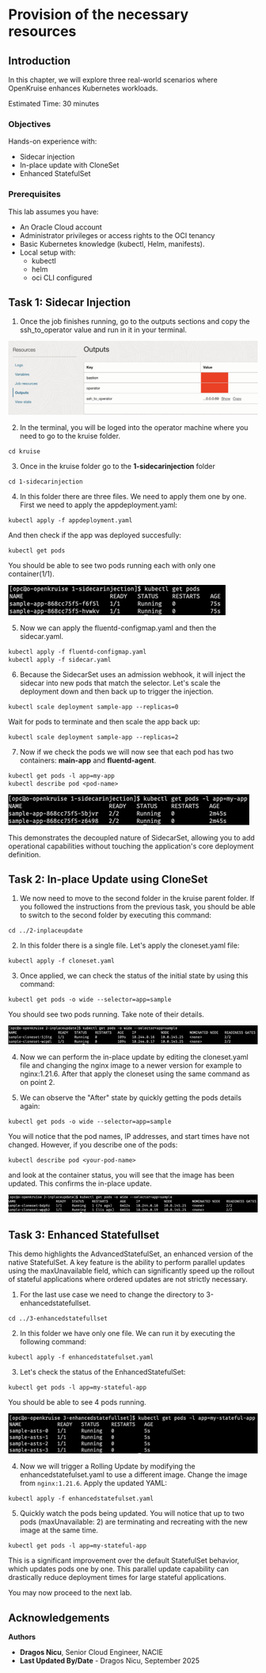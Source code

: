 # Provision of the necessary resources

## Introduction

In this chapter, we will explore three real-world scenarios where OpenKruise enhances Kubernetes workloads.

Estimated Time: 30 minutes

### **Objectives**

Hands-on experience with:

- Sidecar injection
- In-place update with CloneSet
- Enhanced StatefulSet

### **Prerequisites**

This lab assumes you have:

* An Oracle Cloud account
* Administrator privileges or access rights to the OCI tenancy
* Basic Kubernetes knowledge (kubectl, Helm, manifests).
* Local setup with:
    - kubectl
    - helm
    - oci CLI configured

## Task 1: Sidecar Injection

1. Once the job finishes running, go to the outputs sections and copy the ssh_to_operator value and run in it in your terminal.

![ssh_to_operator](images/ssh_to_operator.png)

2. In the terminal, you will be loged into the operator machine where you need to go to the kruise folder.

```
cd kruise
```

3. Once in the kruise folder go to the **1-sidecarinjection** folder

```
cd 1-sidecarinjection
```
4. In this folder there are three files. We need to apply them one by one. First we need to apply the appdeployment.yaml:

```
kubectl apply -f appdeployment.yaml
```

And then check if the app was deployed succesfully:

```
kubectl get pods
```

You should be able to see two pods running each with only one container(1/1).

![appdeployment](images/appdeployment.png)

5. Now we can apply the fluentd-configmap.yaml and then the sidecar.yaml.

```
kubectl apply -f fluentd-configmap.yaml
kubectl apply -f sidecar.yaml
```

6. Because the SidecarSet uses an admission webhook, it will inject the sidecar into new pods that match the selector. Let's scale the deployment down and then back up to trigger the injection.

```
kubectl scale deployment sample-app --replicas=0
```

Wait for pods to terminate and then scale the app back up:

```
kubectl scale deployment sample-app --replicas=2
```

7. Now if we check the pods we will now see that each pod has two containers: **main-app** and **fluentd-agent**.

```
kubectl get pods -l app=my-app
kubectl describe pod <pod-name>
```

![sidecar_added](images/sidecar_added.png)

This demonstrates the decoupled nature of SidecarSet, allowing you to add operational capabilities without touching the application's core deployment definition.

## Task 2: In-place Update using CloneSet

1. We now need to move to the second folder in the kruise parent folder. If you followed the instructions from the previous task, you should be able to switch to the second folder by executing this command:

```
cd ../2-inplaceupdate
```

2. In this folder there is a single file. Let's apply the cloneset.yaml file:

```
kubectl apply -f cloneset.yaml
```

3. Once applied, we can check the status of the initial state by using this command:

```
kubectl get pods -o wide --selector=app=sample
```

You should see two pods running. Take note of their details.

![cloneset_initial_state](images/cloneset_initial_state.png)

4. Now we can perform the in-place update by editing the cloneset.yaml file and changing the nginx image to a newer version for example to nginx:1.21.6. After that apply the cloneset using the same command as on point 2.

5. We can observe the "After" state by quickly getting the pods details again:

```
kubectl get pods -o wide --selector=app=sample
```
You will notice that the pod names, IP addresses, and start times have not changed. However, if you describe one of the pods:

```
kubectl describe pod <your-pod-name>
```

and look at the container status, you will see that the image has been updated. This confirms the in-place update.

![cloneset_after_state](images/cloneset_after_state.png)

## Task 3: Enhanced Statefullset

This demo highlights the AdvancedStatefulSet, an enhanced version of the native StatefulSet. A key feature is the ability to perform parallel updates using the maxUnavailable field, which can significantly speed up the rollout of stateful applications where ordered updates are not strictly necessary.

1. For the last use case we need to change the directory to 3-enhancedstatefullset.

```
cd ../3-enhancedstatefullset
```

2. In this folder we have only one file. We can run it by executing the following command:

```
kubectl apply -f enhancedstatefulset.yaml
```

3. Let's check the status of the EnhancedStatefulSet:

```
kubectl get pods -l app=my-stateful-app
```

You should be able to see 4 pods running.

![enhancedstatefulset_initial_state](images/enhancedstatefulset_initial_state.png)

4. Now we will trigger a Rolling Update by modifying the enhancedstatefulset.yaml to use a different image. Change the image from `nginx:1.21.6`.
Apply the updated YAML:
```
kubectl apply -f enhancedstatefulset.yaml
```

5. Quickly watch the pods being updated. You will notice that up to two pods (maxUnavailable: 2) are terminating and recreating with the new image at the same time.

```
kubectl get pods -l app=my-stateful-app
```

This is a significant improvement over the default StatefulSet behavior, which updates pods one by one. This parallel update capability can drastically reduce deployment times for large stateful applications.

You may now proceed to the next lab.

## Acknowledgements

**Authors**

* **Dragos Nicu**, Senior Cloud Engineer, NACIE
* **Last Updated By/Date** - Dragos Nicu, September 2025
